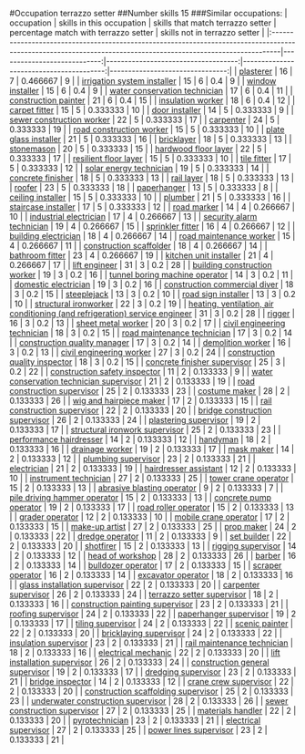 #Occupation terrazzo setter
##Number skills 15
###Similar occupations:
| occupation                                                                                                                                                    |   skills in this occupation |   skills that match terrazzo setter |   percentage match with terrazzo setter |   skills not in terrazzo setter |
|:--------------------------------------------------------------------------------------------------------------------------------------------------------------|----------------------------:|------------------------------------:|----------------------------------------:|--------------------------------:|
| [plasterer](plasterer.md)                                                                                                                                     |                          16 |                                   7 |                                0.466667 |                               9 |
| [irrigation system installer](irrigation_system_installer.md)                                                                                                 |                          15 |                                   6 |                                0.4      |                               9 |
| [window installer](window_installer.md)                                                                                                                       |                          15 |                                   6 |                                0.4      |                               9 |
| [water conservation technician](water_conservation_technician.md)                                                                                             |                          17 |                                   6 |                                0.4      |                              11 |
| [construction painter](construction_painter.md)                                                                                                               |                          21 |                                   6 |                                0.4      |                              15 |
| [insulation worker](insulation_worker.md)                                                                                                                     |                          18 |                                   6 |                                0.4      |                              12 |
| [carpet fitter](carpet_fitter.md)                                                                                                                             |                          15 |                                   5 |                                0.333333 |                              10 |
| [door installer](door_installer.md)                                                                                                                           |                          14 |                                   5 |                                0.333333 |                               9 |
| [sewer construction worker](sewer_construction_worker.md)                                                                                                     |                          22 |                                   5 |                                0.333333 |                              17 |
| [carpenter](carpenter.md)                                                                                                                                     |                          24 |                                   5 |                                0.333333 |                              19 |
| [road construction worker](road_construction_worker.md)                                                                                                       |                          15 |                                   5 |                                0.333333 |                              10 |
| [plate glass installer](plate_glass_installer.md)                                                                                                             |                          21 |                                   5 |                                0.333333 |                              16 |
| [bricklayer](bricklayer.md)                                                                                                                                   |                          18 |                                   5 |                                0.333333 |                              13 |
| [stonemason](stonemason.md)                                                                                                                                   |                          20 |                                   5 |                                0.333333 |                              15 |
| [hardwood floor layer](hardwood_floor_layer.md)                                                                                                               |                          22 |                                   5 |                                0.333333 |                              17 |
| [resilient floor layer](resilient_floor_layer.md)                                                                                                             |                          15 |                                   5 |                                0.333333 |                              10 |
| [tile fitter](tile_fitter.md)                                                                                                                                 |                          17 |                                   5 |                                0.333333 |                              12 |
| [solar energy technician](solar_energy_technician.md)                                                                                                         |                          19 |                                   5 |                                0.333333 |                              14 |
| [concrete finisher](concrete_finisher.md)                                                                                                                     |                          18 |                                   5 |                                0.333333 |                              13 |
| [rail layer](rail_layer.md)                                                                                                                                   |                          18 |                                   5 |                                0.333333 |                              13 |
| [roofer](roofer.md)                                                                                                                                           |                          23 |                                   5 |                                0.333333 |                              18 |
| [paperhanger](paperhanger.md)                                                                                                                                 |                          13 |                                   5 |                                0.333333 |                               8 |
| [ceiling installer](ceiling_installer.md)                                                                                                                     |                          15 |                                   5 |                                0.333333 |                              10 |
| [plumber](plumber.md)                                                                                                                                         |                          21 |                                   5 |                                0.333333 |                              16 |
| [staircase installer](staircase_installer.md)                                                                                                                 |                          17 |                                   5 |                                0.333333 |                              12 |
| [road marker](road_marker.md)                                                                                                                                 |                          14 |                                   4 |                                0.266667 |                              10 |
| [industrial electrician](industrial_electrician.md)                                                                                                           |                          17 |                                   4 |                                0.266667 |                              13 |
| [security alarm technician](security_alarm_technician.md)                                                                                                     |                          19 |                                   4 |                                0.266667 |                              15 |
| [sprinkler fitter](sprinkler_fitter.md)                                                                                                                       |                          16 |                                   4 |                                0.266667 |                              12 |
| [building electrician](building_electrician.md)                                                                                                               |                          18 |                                   4 |                                0.266667 |                              14 |
| [road maintenance worker](road_maintenance_worker.md)                                                                                                         |                          15 |                                   4 |                                0.266667 |                              11 |
| [construction scaffolder](construction_scaffolder.md)                                                                                                         |                          18 |                                   4 |                                0.266667 |                              14 |
| [bathroom fitter](bathroom_fitter.md)                                                                                                                         |                          23 |                                   4 |                                0.266667 |                              19 |
| [kitchen unit installer](kitchen_unit_installer.md)                                                                                                           |                          21 |                                   4 |                                0.266667 |                              17 |
| [lift engineer](lift_engineer.md)                                                                                                                             |                          31 |                                   3 |                                0.2      |                              28 |
| [building construction worker](building_construction_worker.md)                                                                                               |                          19 |                                   3 |                                0.2      |                              16 |
| [tunnel boring machine operator](tunnel_boring_machine_operator.md)                                                                                           |                          14 |                                   3 |                                0.2      |                              11 |
| [domestic electrician](domestic_electrician.md)                                                                                                               |                          19 |                                   3 |                                0.2      |                              16 |
| [construction commercial diver](construction_commercial_diver.md)                                                                                             |                          18 |                                   3 |                                0.2      |                              15 |
| [steeplejack](steeplejack.md)                                                                                                                                 |                          13 |                                   3 |                                0.2      |                              10 |
| [road sign installer](road_sign_installer.md)                                                                                                                 |                          13 |                                   3 |                                0.2      |                              10 |
| [structural ironworker](structural_ironworker.md)                                                                                                             |                          22 |                                   3 |                                0.2      |                              19 |
| [heating, ventilation, air conditioning (and refrigeration) service engineer](heating,_ventilation,_air_conditioning_(and_refrigeration)_service_engineer.md) |                          31 |                                   3 |                                0.2      |                              28 |
| [rigger](rigger.md)                                                                                                                                           |                          16 |                                   3 |                                0.2      |                              13 |
| [sheet metal worker](sheet_metal_worker.md)                                                                                                                   |                          20 |                                   3 |                                0.2      |                              17 |
| [civil engineering technician](civil_engineering_technician.md)                                                                                               |                          18 |                                   3 |                                0.2      |                              15 |
| [road maintenance technician](road_maintenance_technician.md)                                                                                                 |                          17 |                                   3 |                                0.2      |                              14 |
| [construction quality manager](construction_quality_manager.md)                                                                                               |                          17 |                                   3 |                                0.2      |                              14 |
| [demolition worker](demolition_worker.md)                                                                                                                     |                          16 |                                   3 |                                0.2      |                              13 |
| [civil engineering worker](civil_engineering_worker.md)                                                                                                       |                          27 |                                   3 |                                0.2      |                              24 |
| [construction quality inspector](construction_quality_inspector.md)                                                                                           |                          18 |                                   3 |                                0.2      |                              15 |
| [concrete finisher supervisor](concrete_finisher_supervisor.md)                                                                                               |                          25 |                                   3 |                                0.2      |                              22 |
| [construction safety inspector](construction_safety_inspector.md)                                                                                             |                          11 |                                   2 |                                0.133333 |                               9 |
| [water conservation technician supervisor](water_conservation_technician_supervisor.md)                                                                       |                          21 |                                   2 |                                0.133333 |                              19 |
| [road construction supervisor](road_construction_supervisor.md)                                                                                               |                          25 |                                   2 |                                0.133333 |                              23 |
| [costume maker](costume_maker.md)                                                                                                                             |                          28 |                                   2 |                                0.133333 |                              26 |
| [wig and hairpiece maker](wig_and_hairpiece_maker.md)                                                                                                         |                          17 |                                   2 |                                0.133333 |                              15 |
| [rail construction supervisor](rail_construction_supervisor.md)                                                                                               |                          22 |                                   2 |                                0.133333 |                              20 |
| [bridge construction supervisor](bridge_construction_supervisor.md)                                                                                           |                          26 |                                   2 |                                0.133333 |                              24 |
| [plastering supervisor](plastering_supervisor.md)                                                                                                             |                          19 |                                   2 |                                0.133333 |                              17 |
| [structural ironwork supervisor](structural_ironwork_supervisor.md)                                                                                           |                          25 |                                   2 |                                0.133333 |                              23 |
| [performance hairdresser](performance_hairdresser.md)                                                                                                         |                          14 |                                   2 |                                0.133333 |                              12 |
| [handyman](handyman.md)                                                                                                                                       |                          18 |                                   2 |                                0.133333 |                              16 |
| [drainage worker](drainage_worker.md)                                                                                                                         |                          19 |                                   2 |                                0.133333 |                              17 |
| [mask maker](mask_maker.md)                                                                                                                                   |                          14 |                                   2 |                                0.133333 |                              12 |
| [plumbing supervisor](plumbing_supervisor.md)                                                                                                                 |                          23 |                                   2 |                                0.133333 |                              21 |
| [electrician](electrician.md)                                                                                                                                 |                          21 |                                   2 |                                0.133333 |                              19 |
| [hairdresser assistant](hairdresser_assistant.md)                                                                                                             |                          12 |                                   2 |                                0.133333 |                              10 |
| [instrument technician](instrument_technician.md)                                                                                                             |                          27 |                                   2 |                                0.133333 |                              25 |
| [tower crane operator](tower_crane_operator.md)                                                                                                               |                          15 |                                   2 |                                0.133333 |                              13 |
| [abrasive blasting operator](abrasive_blasting_operator.md)                                                                                                   |                           9 |                                   2 |                                0.133333 |                               7 |
| [pile driving hammer operator](pile_driving_hammer_operator.md)                                                                                               |                          15 |                                   2 |                                0.133333 |                              13 |
| [concrete pump operator](concrete_pump_operator.md)                                                                                                           |                          19 |                                   2 |                                0.133333 |                              17 |
| [road roller operator](road_roller_operator.md)                                                                                                               |                          15 |                                   2 |                                0.133333 |                              13 |
| [grader operator](grader_operator.md)                                                                                                                         |                          12 |                                   2 |                                0.133333 |                              10 |
| [mobile crane operator](mobile_crane_operator.md)                                                                                                             |                          17 |                                   2 |                                0.133333 |                              15 |
| [make-up artist](make-up_artist.md)                                                                                                                           |                          27 |                                   2 |                                0.133333 |                              25 |
| [prop maker](prop_maker.md)                                                                                                                                   |                          24 |                                   2 |                                0.133333 |                              22 |
| [dredge operator](dredge_operator.md)                                                                                                                         |                          11 |                                   2 |                                0.133333 |                               9 |
| [set builder](set_builder.md)                                                                                                                                 |                          22 |                                   2 |                                0.133333 |                              20 |
| [shotfirer](shotfirer.md)                                                                                                                                     |                          15 |                                   2 |                                0.133333 |                              13 |
| [rigging supervisor](rigging_supervisor.md)                                                                                                                   |                          14 |                                   2 |                                0.133333 |                              12 |
| [head of workshop](head_of_workshop.md)                                                                                                                       |                          28 |                                   2 |                                0.133333 |                              26 |
| [barber](barber.md)                                                                                                                                           |                          16 |                                   2 |                                0.133333 |                              14 |
| [bulldozer operator](bulldozer_operator.md)                                                                                                                   |                          17 |                                   2 |                                0.133333 |                              15 |
| [scraper operator](scraper_operator.md)                                                                                                                       |                          16 |                                   2 |                                0.133333 |                              14 |
| [excavator operator](excavator_operator.md)                                                                                                                   |                          18 |                                   2 |                                0.133333 |                              16 |
| [glass installation supervisor](glass_installation_supervisor.md)                                                                                             |                          22 |                                   2 |                                0.133333 |                              20 |
| [carpenter supervisor](carpenter_supervisor.md)                                                                                                               |                          26 |                                   2 |                                0.133333 |                              24 |
| [terrazzo setter supervisor](terrazzo_setter_supervisor.md)                                                                                                   |                          18 |                                   2 |                                0.133333 |                              16 |
| [construction painting supervisor](construction_painting_supervisor.md)                                                                                       |                          23 |                                   2 |                                0.133333 |                              21 |
| [roofing supervisor](roofing_supervisor.md)                                                                                                                   |                          24 |                                   2 |                                0.133333 |                              22 |
| [paperhanger supervisor](paperhanger_supervisor.md)                                                                                                           |                          19 |                                   2 |                                0.133333 |                              17 |
| [tiling supervisor](tiling_supervisor.md)                                                                                                                     |                          24 |                                   2 |                                0.133333 |                              22 |
| [scenic painter](scenic_painter.md)                                                                                                                           |                          22 |                                   2 |                                0.133333 |                              20 |
| [bricklaying supervisor](bricklaying_supervisor.md)                                                                                                           |                          24 |                                   2 |                                0.133333 |                              22 |
| [insulation supervisor](insulation_supervisor.md)                                                                                                             |                          23 |                                   2 |                                0.133333 |                              21 |
| [rail maintenance technician](rail_maintenance_technician.md)                                                                                                 |                          18 |                                   2 |                                0.133333 |                              16 |
| [electrical mechanic](electrical_mechanic.md)                                                                                                                 |                          22 |                                   2 |                                0.133333 |                              20 |
| [lift installation supervisor](lift_installation_supervisor.md)                                                                                               |                          26 |                                   2 |                                0.133333 |                              24 |
| [construction general supervisor](construction_general_supervisor.md)                                                                                         |                          19 |                                   2 |                                0.133333 |                              17 |
| [dredging supervisor](dredging_supervisor.md)                                                                                                                 |                          23 |                                   2 |                                0.133333 |                              21 |
| [bridge inspector](bridge_inspector.md)                                                                                                                       |                          14 |                                   2 |                                0.133333 |                              12 |
| [crane crew supervisor](crane_crew_supervisor.md)                                                                                                             |                          22 |                                   2 |                                0.133333 |                              20 |
| [construction scaffolding supervisor](construction_scaffolding_supervisor.md)                                                                                 |                          25 |                                   2 |                                0.133333 |                              23 |
| [underwater construction supervisor](underwater_construction_supervisor.md)                                                                                   |                          28 |                                   2 |                                0.133333 |                              26 |
| [sewer construction supervisor](sewer_construction_supervisor.md)                                                                                             |                          27 |                                   2 |                                0.133333 |                              25 |
| [materials handler](materials_handler.md)                                                                                                                     |                          22 |                                   2 |                                0.133333 |                              20 |
| [pyrotechnician](pyrotechnician.md)                                                                                                                           |                          23 |                                   2 |                                0.133333 |                              21 |
| [electrical supervisor](electrical_supervisor.md)                                                                                                             |                          27 |                                   2 |                                0.133333 |                              25 |
| [power lines supervisor](power_lines_supervisor.md)                                                                                                           |                          23 |                                   2 |                                0.133333 |                              21 |
